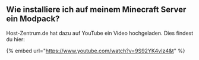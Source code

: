 ## Wie installiere ich auf meinem Minecraft Server ein Modpack?

Host-Zentrum.de hat dazu auf YouTube ein Video hochgeladen.
Dies findest du hier:

{% embed url="https://www.youtube.com/watch?v=9S92YK4vIz4&t" %}
